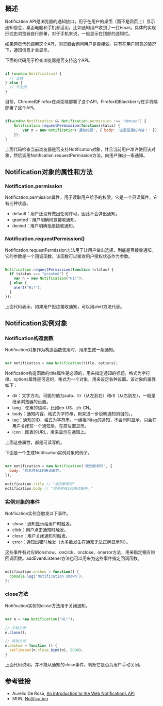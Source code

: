 

## 概述

Notification API是浏览器的通知接口，用于在用户的桌面（而不是网页上）显示通知信息，桌面电脑和手机都适用，比如通知用户收到了一封Email。具体的实现形式由浏览器自行部署，对于手机来说，一般显示在顶部的通知栏。

如果网页代码调用这个API，浏览器会询问用户是否接受。只有在用户同意的情况下，通知信息才会显示。

下面的代码用于检查浏览器是否支持这个API。

```javascript

if (window.Notification) {
  // 支持
} else {
  // 不支持
}

```

目前，Chrome和Firefox在桌面端部署了这个API，Firefox和Blackberry在手机端部署了这个API。

```javascript

if(window.Notification && Notification.permission !== "denied") {
	Notification.requestPermission(function(status) {
		var n = new Notification('通知标题', { body: '这里是通知内容！' }); 
	});
}

```

上面代码检查当前浏览器是否支持Notification对象，并且当前用户准许使用该对象，然后调用Notification.requestPermission方法，向用户弹出一条通知。

## Notification对象的属性和方法

### Notification.permission

Notification.permission属性，用于读取用户给予的权限，它是一个只读属性，它有三种状态。

- default：用户还没有做出任何许可，因此不会弹出通知。
- granted：用户明确同意接收通知。
- denied：用户明确拒绝接收通知。

### Notification.requestPermission()

Notification.requestPermission方法用于让用户做出选择，到底是否接收通知。它的参数是一个回调函数，该函数可以接收用户授权状态作为参数。

```javascript

Notification.requestPermission(function (status) {
  if (status === "granted") {
    var n = new Notification("Hi!");
  } else {
    alert("Hi!");
  }
});

```

上面代码表示，如果用户拒绝接收通知，可以用alert方法代替。

## Notification实例对象

### Notification构造函数

Notification对象作为构造函数使用时，用来生成一条通知。

```javascript

var notification = new Notification(title, options);

```

Notification构造函数的title属性是必须的，用来指定通知的标题，格式为字符串。options属性是可选的，格式为一个对象，用来设定各种设置。该对象的属性如下：

- dir：文字方向，可能的值为auto、ltr（从左到右）和rtl（从右到左），一般是继承浏览器的设置。
- lang：使用的语种，比如en-US、zh-CN。
- body：通知内容，格式为字符串，用来进一步说明通知的目的。。
- tag：通知的ID，格式为字符串。一组相同tag的通知，不会同时显示，只会在用户关闭前一个通知后，在原位置显示。
- icon：图表的URL，用来显示在通知上。

上面这些属性，都是可读写的。

下面是一个生成Notification实例对象的例子。

```javascript

var notification = new Notification('收到新邮件', {
  body: '您总共有3封未读邮件。'
});

notification.title // "收到新邮件"
notification.body // "您总共有3封未读邮件。"

```

### 实例对象的事件

Notification实例会触发以下事件。

- show：通知显示给用户时触发。
- click：用户点击通知时触发。
- close：用户关闭通知时触发。
- error：通知出错时触发（大多数发生在通知无法正确显示时）。

这些事件有对应的onshow、onclick、onclose、onerror方法，用来指定相应的回调函数。addEventListener方法也可以用来为这些事件指定回调函数。

```javascript

notification.onshow = function() {
  console.log('Notification shown');
};

```

### close方法

Notification实例的close方法用于关闭通知。

```javascript

var n = new Notification("Hi!");

// 手动关闭
n.close();

// 自动关闭
n.onshow = function () { 
  setTimeout(n.close.bind(n), 5000); 
}

```

上面代码说明，并不能从通知的close事件，判断它是否为用户手动关闭。

## 参考链接

- Aurelio De Rosa, [An Introduction to the Web Notifications API](http://www.sitepoint.com/introduction-web-notifications-api/)
- MDN, [Notification](https://developer.mozilla.org/en-US/docs/Web/API/Notification)
